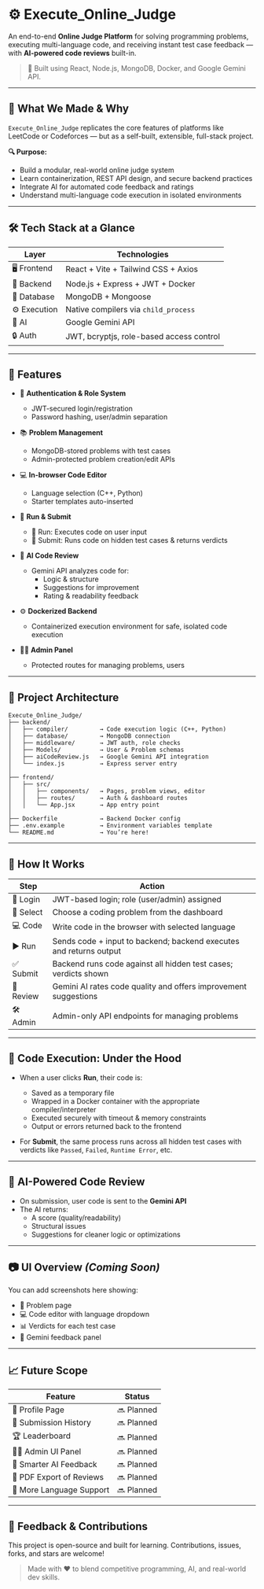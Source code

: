 # ⚙️ Execute_Online_Judge

An end-to-end **Online Judge Platform** for solving programming problems, executing multi-language code, and receiving instant test case feedback — with **AI-powered code reviews** built-in.

> 🧠 Built using React, Node.js, MongoDB, Docker, and Google Gemini API.

---

## 🎯 What We Made & Why

`Execute_Online_Judge` replicates the core features of platforms like LeetCode or Codeforces — but as a self-built, extensible, full-stack project.

**🔍 Purpose:**

- Build a modular, real-world online judge system  
- Learn containerization, REST API design, and secure backend practices  
- Integrate AI for automated code feedback and ratings  
- Understand multi-language code execution in isolated environments  

---

## 🛠️ Tech Stack at a Glance

| Layer       | Technologies                             |
|------------|-------------------------------------------|
| 🖥 Frontend | React + Vite + Tailwind CSS + Axios       |
| 🧠 Backend  | Node.js + Express + JWT + Docker          |
| 💾 Database | MongoDB + Mongoose                        |
| ⚙️ Execution | Native compilers via `child_process`      |
| 🤖 AI       | Google Gemini API                         |
| 🔒 Auth     | JWT, bcryptjs, role-based access control  |

---

## 🚀 Features

- 🔐 **Authentication & Role System**
  - JWT-secured login/registration
  - Password hashing, user/admin separation

- 📚 **Problem Management**
  - MongoDB-stored problems with test cases
  - Admin-protected problem creation/edit APIs

- 💻 **In-browser Code Editor**
  - Language selection (C++, Python)
  - Starter templates auto-inserted

- 🧪 **Run & Submit**
  - 🔹 Run: Executes code on user input
  - 🔹 Submit: Runs code on hidden test cases & returns verdicts

- 🤖 **AI Code Review**
  - Gemini API analyzes code for:
    - Logic & structure
    - Suggestions for improvement
    - Rating & readability feedback

- ⚙️ **Dockerized Backend**
  - Containerized execution environment for safe, isolated code execution

- 🧑‍💼 **Admin Panel**
  - Protected routes for managing problems, users

---

## 🧱 Project Architecture

```
Execute_Online_Judge/
├── backend/
│   ├── compiler/         → Code execution logic (C++, Python)
│   ├── database/         → MongoDB connection
│   ├── middleware/       → JWT auth, role checks
│   ├── Models/           → User & Problem schemas
│   ├── aiCodeReview.js   → Google Gemini API integration
│   └── index.js          → Express server entry
│
├── frontend/
│   ├── src/
│   │   ├── components/   → Pages, problem views, editor
│   │   ├── routes/       → Auth & dashboard routes
│   │   └── App.jsx       → App entry point
│
├── Dockerfile            → Backend Docker config
├── .env.example          → Environment variables template
└── README.md             → You’re here!
```

---

## 🧠 How It Works

| Step     | Action                                                                 |
|----------|------------------------------------------------------------------------|
| 🔐 Login  | JWT-based login; role (user/admin) assigned                           |
| 📂 Select | Choose a coding problem from the dashboard                            |
| 💻 Code   | Write code in the browser with selected language                      |
| ▶️ Run    | Sends code + input to backend; backend executes and returns output    |
| ✅ Submit | Backend runs code against all hidden test cases; verdicts shown       |
| 🤖 Review | Gemini AI rates code quality and offers improvement suggestions       |
| 🛠️ Admin  | Admin-only API endpoints for managing problems                        |

---

## 🧪 Code Execution: Under the Hood

- When a user clicks **Run**, their code is:
  - Saved as a temporary file
  - Wrapped in a Docker container with the appropriate compiler/interpreter
  - Executed securely with timeout & memory constraints
  - Output or errors returned back to the frontend

- For **Submit**, the same process runs across all hidden test cases with verdicts like `Passed`, `Failed`, `Runtime Error`, etc.

---

## 🤖 AI-Powered Code Review

- On submission, user code is sent to the **Gemini API**
- The AI returns:
  - A score (quality/readability)
  - Structural issues
  - Suggestions for cleaner logic or optimizations

---

## 📷 UI Overview *(Coming Soon)*

You can add screenshots here showing:

- 📘 Problem page
- 💻 Code editor with language dropdown
- 📊 Verdicts for each test case
- 🤖 Gemini feedback panel

---

## 📈 Future Scope

| Feature                  | Status       |
|--------------------------|--------------|
| 📝 Profile Page           | 🔜 Planned    |
| 🧾 Submission History     | 🔜 Planned    |
| 🏆 Leaderboard            | 🔜 Planned    |
| 👨‍🏫 Admin UI Panel        | 🔜 Planned    |
| 🧠 Smarter AI Feedback     | 🔜 Planned    |
| 📁 PDF Export of Reviews  | 🔜 Planned    |
| 🐍 More Language Support  | 🔜 Planned    |

---


## 💬 Feedback & Contributions

This project is open-source and built for learning. Contributions, issues, forks, and stars are welcome!

> Made with ❤️ to blend competitive programming, AI, and real-world dev skills.
